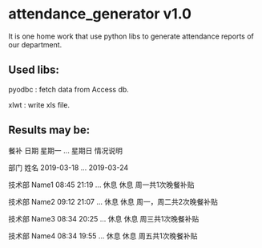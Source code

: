 # attendance_generator v1.0

It is one home work that use python libs to generate attendance reports of our department.


Used libs:
--------------------------------------------

pyodbc : fetch data from Access db.

xlwt : write xls file.


Results may be:
--------------------------------------------

餐补	日期	星期一		    ...		星期日		  情况说明

部门	姓名	2019-03-18		...	   2019-03-24		

技术部	Name1	08:45	21:19	...	   休息	 休息	 周一共1次晚餐补贴

技术部	Name2	09:12	21:07	...	   休息	休息	周一，周二共2次晚餐补贴

技术部	Name3	08:34	20:25	...	   休息	休息	周三共1次晚餐补贴

技术部	Name4	08:34	19:55	...	   休息	休息	周五共1次晚餐补贴

